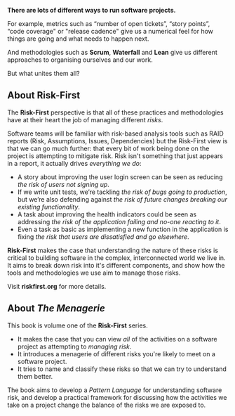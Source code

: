 
**There are lots of different ways to run software projects.**

For example, metrics such as “number of open tickets”, “story points”, “code coverage" or "release cadence" give us a numerical feel for how things are going and what needs to happen next.  

And methodologies such as **Scrum**, **Waterfall** and **Lean** give us different approaches to organising ourselves and our work.

But what unites them all?

## About Risk-First

The **Risk-First** perspective is that all of these practices and methodologies have at their heart the job of managing different _risks_.  

Software teams will be familiar with risk-based analysis tools such as RAID reports (Risk, Assumptions, Issues, Dependencies) but the Risk-First view is that we can go much further: that every bit of work being done on the project is attempting to mitigate risk.  Risk isn't something that just appears in a report, it actually drives _everything we do_:

- A story about improving the user login screen can be seen as reducing _the risk of users not signing up_.
- If we write unit tests, we’re tackling _the risk of bugs going to production_, but we’re also defending against _the risk of future changes breaking our existing functionality_.
- A task about improving the health indicators could be seen as addressing _the risk of the application failing and no-one reacting to it_.
- Even a task as basic as implementing a new function in the application is fixing _the risk that users are dissatisfied and go elsewhere_.

**Risk-First** makes the case that understanding the nature of these risks is critical to building software in the complex, interconnected world we live in.  It aims to break down risk into it's different components, and show how the tools and methodologies we use aim to manage those risks.

Visit **riskfirst.org** for more details.

## About _The Menagerie_

This book is volume one of the **Risk-First** series.  

 - It makes the case that you can view _all_ of the activities on a software project as attempting to _managing risk_.  
 - It introduces a menagerie of different risks you're likely to meet on a software project.
 - It tries to name and classify these risks so that we can try to understand them better.

The book aims to develop a _Pattern Language_ for understanding software risk, and develop a practical framework for discussing how the activities we take on a project change the balance of the risks we are exposed to.


 